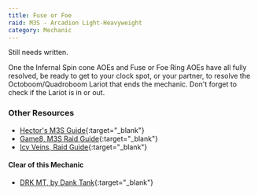 ```yaml
---
title: Fuse or Foe
raid: M3S - Arcadion Light-Heavyweight
category: Mechanic
---
```


Still needs written.

One the Infernal Spin cone AOEs and Fuse or Foe Ring AOEs have all fully resolved, be ready to
get to your clock spot, or your partner, to resolve the Octoboom/Quadroboom Lariot that ends the
mechanic. Don't forget to check if the Lariot is in or out.

### Other Resources

* [Hector's M3S Guide](https://youtu.be/R_T6l_nKwlw?t=814&si=b2yBqOPOjHa_vHvX){:target="_blank"}
* [Game8, M3S Raid Guide](https://game8.co/games/Final-Fantasy-XIV/archives/463430#hm_112){:target="_blank"}
* [Icy Veins, Raid Guide](https://www.icy-veins.com/ffxiv/aac-light-heavyweight-m3-savage-raid-guide#phase-three-strategy){:target="_blank"}

#### Clear of this Mechanic

* [DRK MT, by Dank Tank](https://youtu.be/L-MmoECIUv8?t=517){:target="_blank"}
